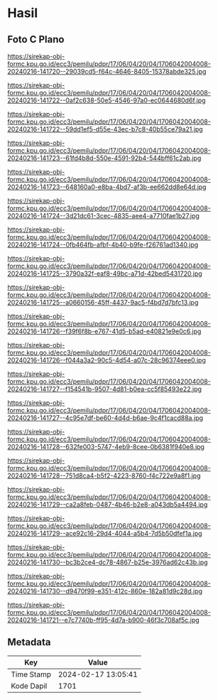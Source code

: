 # Hasil

## Foto C Plano

https://sirekap-obj-formc.kpu.go.id/ecc3/pemilu/pdpr/17/06/04/20/04/1706042004008-20240216-141720--29039cd5-f64c-4646-8405-15378abde325.jpg

https://sirekap-obj-formc.kpu.go.id/ecc3/pemilu/pdpr/17/06/04/20/04/1706042004008-20240216-141722--0af2c638-50e5-4546-97a0-ec0644680d6f.jpg

https://sirekap-obj-formc.kpu.go.id/ecc3/pemilu/pdpr/17/06/04/20/04/1706042004008-20240216-141722--59dd1ef5-d55e-43ec-b7c8-40b55ce79a21.jpg

https://sirekap-obj-formc.kpu.go.id/ecc3/pemilu/pdpr/17/06/04/20/04/1706042004008-20240216-141723--61fd4b8d-550e-4591-92b4-544bff61c2ab.jpg

https://sirekap-obj-formc.kpu.go.id/ecc3/pemilu/pdpr/17/06/04/20/04/1706042004008-20240216-141723--648160a0-e8ba-4bd7-af3b-ee662dd8e64d.jpg

https://sirekap-obj-formc.kpu.go.id/ecc3/pemilu/pdpr/17/06/04/20/04/1706042004008-20240216-141724--3d21dc61-3cec-4835-aee4-a7710fae1b27.jpg

https://sirekap-obj-formc.kpu.go.id/ecc3/pemilu/pdpr/17/06/04/20/04/1706042004008-20240216-141724--0fb464fb-afbf-4b40-b9fe-f26761ad1340.jpg

https://sirekap-obj-formc.kpu.go.id/ecc3/pemilu/pdpr/17/06/04/20/04/1706042004008-20240216-141725--3790a32f-eaf8-49bc-a71d-42bed5431720.jpg

https://sirekap-obj-formc.kpu.go.id/ecc3/pemilu/pdpr/17/06/04/20/04/1706042004008-20240216-141725--a0660156-45ff-4437-9ac5-f4bd7d7bfc13.jpg

https://sirekap-obj-formc.kpu.go.id/ecc3/pemilu/pdpr/17/06/04/20/04/1706042004008-20240216-141726--f39f6f8b-e767-41d5-b5ad-e40821e9e0c6.jpg

https://sirekap-obj-formc.kpu.go.id/ecc3/pemilu/pdpr/17/06/04/20/04/1706042004008-20240216-141726--f044a3a2-90c5-4d54-a07c-28c96374eee0.jpg

https://sirekap-obj-formc.kpu.go.id/ecc3/pemilu/pdpr/17/06/04/20/04/1706042004008-20240216-141727--f154541b-9507-4d81-b0ea-cc5f85493e22.jpg

https://sirekap-obj-formc.kpu.go.id/ecc3/pemilu/pdpr/17/06/04/20/04/1706042004008-20240216-141727--4c95e7df-be60-4d4d-b6ae-9c4f1cacd88a.jpg

https://sirekap-obj-formc.kpu.go.id/ecc3/pemilu/pdpr/17/06/04/20/04/1706042004008-20240216-141728--632fe003-5747-4eb9-8cee-0b6381f940e8.jpg

https://sirekap-obj-formc.kpu.go.id/ecc3/pemilu/pdpr/17/06/04/20/04/1706042004008-20240216-141728--751d8ca4-b5f2-4223-8760-f4c722e9a8f1.jpg

https://sirekap-obj-formc.kpu.go.id/ecc3/pemilu/pdpr/17/06/04/20/04/1706042004008-20240216-141729--ca2a8feb-0487-4b46-b2e8-a043db5a4494.jpg

https://sirekap-obj-formc.kpu.go.id/ecc3/pemilu/pdpr/17/06/04/20/04/1706042004008-20240216-141729--ace92c16-29d4-4044-a5b4-7d5b50dfef1a.jpg

https://sirekap-obj-formc.kpu.go.id/ecc3/pemilu/pdpr/17/06/04/20/04/1706042004008-20240216-141730--bc3b2ce4-dc78-4867-b25e-3976ad62c43b.jpg

https://sirekap-obj-formc.kpu.go.id/ecc3/pemilu/pdpr/17/06/04/20/04/1706042004008-20240216-141730--d9470f99-e351-412c-860e-182a81d9c28d.jpg

https://sirekap-obj-formc.kpu.go.id/ecc3/pemilu/pdpr/17/06/04/20/04/1706042004008-20240216-141721--e7c7740b-ff95-4d7a-b900-46f3c708af5c.jpg


## Metadata

| Key        | Value               |
| ---------- | ------------------- |
| Time Stamp | 2024-02-17 13:05:41 |
| Kode Dapil | 1701                |



